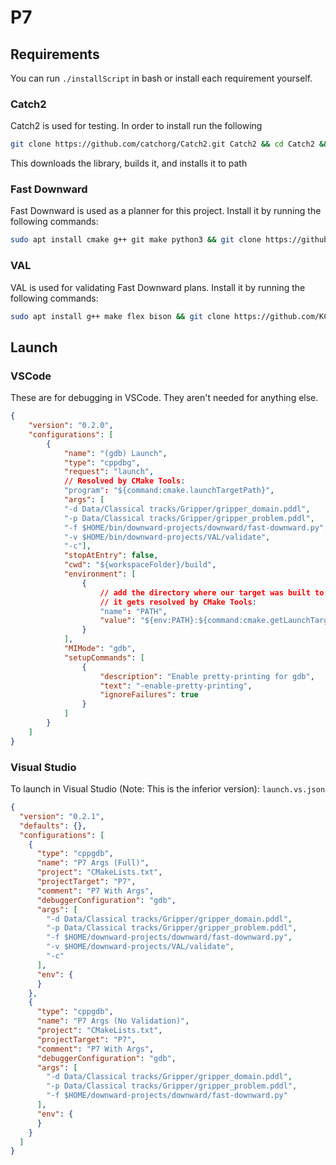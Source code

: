 # P7
## Requirements
You can run `./installScript` in bash or install each requirement yourself.

### Catch2
Catch2 is used for testing.
In order to install run the following

```bash
git clone https://github.com/catchorg/Catch2.git Catch2 && cd Catch2 && cmake -Bbuild -H. -DBUILD_TESTING=OFF && sudo cmake --build build/ --target install && cd ..
```

This downloads the library, builds it, and installs it to path

### Fast Downward
Fast Downward is used as a planner for this project.
Install it by running the following commands:
```bash
sudo apt install cmake g++ git make python3 && git clone https://github.com/aibasel/downward.git && cd downward && ./build.py
```

### VAL
VAL is used for validating Fast Downward plans.
Install it by running the following commands:
```bash
sudo apt install g++ make flex bison && git clone https://github.com/KCL-Planning/VAL.git && cd VAL && git checkout a5565396007eee73ac36527fbf904142b3077c74 && make clean && sed -i 's/-Werror //g' Makefile && make
```

## Launch
### VSCode
These are for debugging in VSCode. They aren't needed for anything else.
```json
{
    "version": "0.2.0",
    "configurations": [
        {
            "name": "(gdb) Launch",
            "type": "cppdbg",
            "request": "launch",
            // Resolved by CMake Tools:
            "program": "${command:cmake.launchTargetPath}",
            "args": [
            "-d Data/Classical tracks/Gripper/gripper_domain.pddl",
            "-p Data/Classical tracks/Gripper/gripper_problem.pddl",
            "-f $HOME/bin/downward-projects/downward/fast-downward.py",
            "-v $HOME/bin/downward-projects/VAL/validate",
            "-c"],
            "stopAtEntry": false,
            "cwd": "${workspaceFolder}/build",
            "environment": [
                {
                    // add the directory where our target was built to the PATHs
                    // it gets resolved by CMake Tools:
                    "name": "PATH",
                    "value": "${env:PATH}:${command:cmake.getLaunchTargetDirectory}"
                }
            ],
            "MIMode": "gdb",
            "setupCommands": [
                {
                    "description": "Enable pretty-printing for gdb",
                    "text": "-enable-pretty-printing",
                    "ignoreFailures": true
                }
            ]
        }
    ]
}
```

### Visual Studio
To launch in Visual Studio (Note: This is the inferior version):
`launch.vs.json`
```json
{
  "version": "0.2.1",
  "defaults": {},
  "configurations": [
    {
      "type": "cppgdb",
      "name": "P7 Args (Full)",
      "project": "CMakeLists.txt",
      "projectTarget": "P7",
      "comment": "P7 With Args",
      "debuggerConfiguration": "gdb",
      "args": [
        "-d Data/Classical tracks/Gripper/gripper_domain.pddl",
        "-p Data/Classical tracks/Gripper/gripper_problem.pddl",
        "-f $HOME/downward-projects/downward/fast-downward.py",
        "-v $HOME/downward-projects/VAL/validate",
        "-c"
      ],
      "env": {
      }
    },
    {
      "type": "cppgdb",
      "name": "P7 Args (No Validation)",
      "project": "CMakeLists.txt",
      "projectTarget": "P7",
      "comment": "P7 With Args",
      "debuggerConfiguration": "gdb",
      "args": [
        "-d Data/Classical tracks/Gripper/gripper_domain.pddl",
        "-p Data/Classical tracks/Gripper/gripper_problem.pddl",
        "-f $HOME/downward-projects/downward/fast-downward.py"
      ],
      "env": {
      }
    }
  ]
}
```
